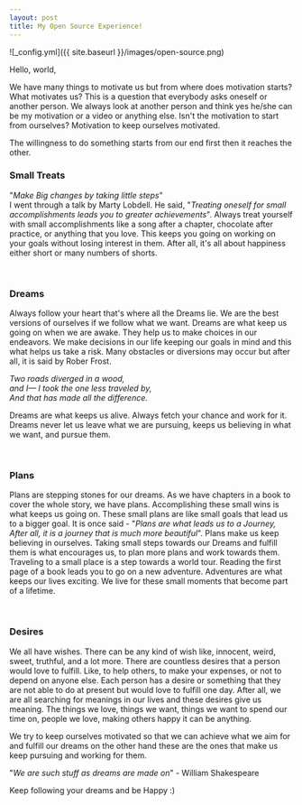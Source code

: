 ```yaml
---
layout: post
title: My Open Source Experience!
---
```


![_config.yml]({{ site.baseurl }}/images/open-source.png)

Hello, world,

We have many things to motivate us but from where does motivation starts?
What motivates us? This is a question that everybody asks oneself or another person. We always look at another person and think yes he/she can be my motivation or a video or anything else. Isn't the motivation to start from ourselves? Motivation to keep ourselves motivated.

The willingness to do something starts from our end first then it reaches the other.

### Small Treats
"*Make Big changes by taking little steps*" <br>
I went through a talk by Marty Lobdell. He said, "*Treating oneself for small accomplishments leads you to greater achievements*". Always treat yourself with small accomplishments like a song after a chapter, chocolate after practice, or anything that you love. This keeps you going on working on your goals without losing interest in them. After all, it's all about happiness either short or many numbers of shorts.

<br>

### Dreams
Always follow your heart that's where all the Dreams lie. We are the best versions of ourselves if we follow what we want. Dreams are what keep us going on when we are awake. They help us to make choices in our endeavors. We make decisions in our life keeping our goals in mind and this what helps us take a risk. Many obstacles or diversions may occur but after all, it is said by Rober Frost.

*Two roads diverged in a wood, <br>
and I— I took the one less traveled by, <br> 
And that has made all the difference.* <br>

Dreams are what keeps us alive. Always fetch your chance and work for it. Dreams never let us leave what we are pursuing, keeps us believing in what we want, and pursue them.

<br>

### Plans
Plans are stepping stones for our dreams. As we have chapters in a book to cover the whole story, we have plans. Accomplishing these small wins is what keeps us going on. These small plans are like small goals that lead us to a bigger goal. It is once said - "*Plans are what leads us to a Journey, After all, it is a journey that is much more beautiful*". Plans make us keep believing in ourselves. Taking small steps towards our Dreams and fulfill them is what encourages us, to plan more plans and work towards them. Traveling to a small place is a step towards a world tour. Reading the first page of a book leads you to go on a new adventure. Adventures are what keeps our lives exciting. We live for these small moments that become part of a lifetime.

<br>

### Desires
We all have wishes. There can be any kind of wish like, innocent, weird, sweet, truthful, and a lot more. There are countless desires that a person would love to fulfill. Like, to help others, to make your expenses, or not to depend on anyone else. Each person has a desire or something that they are not able to do at present but would love to fulfill one day. After all, we are all searching for meanings in our lives and these desires give us meaning. The things we love, things we want, things we want to spend our time on, people we love, making others happy it can be anything.


We try to keep ourselves motivated so that we can achieve what we aim for and fulfill our dreams on the other hand these are the ones that make us keep pursuing and working for them.

"*We are such stuff as dreams are made on*" - William Shakespeare

Keep following your dreams and be Happy :)
